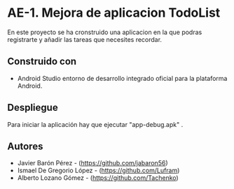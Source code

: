 # AE-1. Mejora de aplicacion TodoList

En este proyecto se ha cronstruido una aplicacion en la que podras registrarte y añadir las tareas que necesites recordar.

## Construido con  

* Android Studio entorno de desarrollo integrado oficial para la plataforma Android. 

## Despliegue 
Para iniciar la aplicación hay que ejecutar "app-debug.apk" .

## Autores 
* Javier Barón Pérez - (https://github.com/jabaron56)
* Ismael De Gregorio López - (https://github.com/Lufram)
* Alberto Lozano Gómez - (https://github.com/Tachenko)
